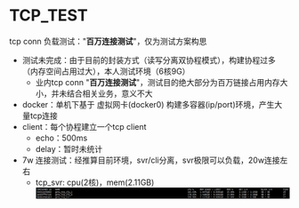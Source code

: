 # TCP_TEST

tcp conn 负载测试："**百万连接测试**"，仅为测试方案构思

* 测试未完成：由于目前的封装方式（读写分离双协程模式），构建协程过多（内存空间占用过大），本人测试环境（6核9G）
  * 业内tcp conn "**百万连接测试**"，测试目的绝大部分为百万链接占用内存大小，并未结合相关业务，意义不大
* docker：单机下基于 虚拟网卡(docker0) 构建多容器(ip/port)环境，产生大量tcp连接
* client：每个协程建立一个tcp client
  * echo：500ms
  * delay：暂时未统计
* 7w 连接测试：经推算目前环境，svr/cli分离，svr极限可以负载，20w连接左右
  * tcp_svr: cpu(2核)，mem(2.11GB)![1681887713966](image/README_tcp_test/1681887713966.png)
